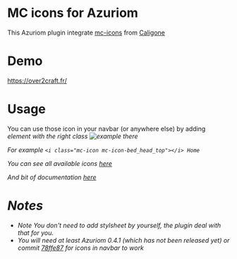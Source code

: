 # MC icons for Azuriom
This Azuriom plugin integrate [mc-icons](https://github.com/Caligone/mc-icons) from [Caligone](https://github.com/Caligone/)

# Demo
https://over2craft.fr/

# Usage

You can use those icon in your navbar (or anywhere else) by adding <i> element with the right class
![example there](https://zupimages.net/up/21/36/7c0u.png)
  
For example `<i class="mc-icon mc-icon-bed_head_top"></i> Home`

You can see all available icons [here](https://calig.one/mc-icons/)

And bit of documentation [here](https://github.com/Caligone/mc-icons#mc-icons)

# Notes
* Note You don't need to add stylsheet by yourself, the plugin deal with that for you. 
* You will need at least Azuriom 0.4.1 (which has not been released yet) or commit [78ffe87](https://github.com/Azuriom/Azuriom/commit/78ffe87886cea8a6372b459b8ba3e95c4e71babe) for icons in navbar to work

